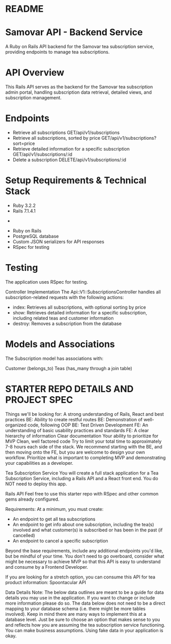 # README

# Samovar API - Backend Service

A Ruby on Rails API backend for the Samovar tea subscription service, providing endpoints to manage tea subscriptions.

# API Overview
This Rails API serves as the backend for the Samovar tea subscription admin portal, handling subscription data retrieval, detailed views, and subscription management.

# Endpoints
* Retrieve all subscriptions
GET/api/v1/subscriptions
* Retrieve all subscriptions, sorted by price
GET/api/v1/subscriptions?sort=price
* Retrieve detailed information for a specific subscription
GET/api/v1/subscriptions/:id
* Delete a subscription
DELETE/api/v1/subscriptions/:id

# Setup Requirements & Technical Stack

* Ruby 3.2.2 
* Rails 7.1.4.1 
-
* Ruby on Rails 
* PostgreSQL database
* Custom JSON serializers for API responses
* RSpec for testing

# Testing
The application uses RSpec for testing.  

Controller Implementation
The Api::V1::SubscriptionsController handles all subscription-related requests with the following actions:

* index: Retrieves all subscriptions, with optional sorting by price
* show: Retrieves detailed information for a specific subscription, including related teas and customer information
* destroy: Removes a subscription from the database

# Models and Associations
The Subscription model has associations with:

Customer (belongs_to)
Teas (has_many through a join table)







# STARTER REPO DETAILS AND PROJECT SPEC

Things we'll be looking for:
A strong understanding of Rails, React and best practices
BE: Ability to create restful routes
BE: Demonstration of well-organized code, following OOP
BE: Test Driven Development
FE: An understanding of basic usability practices and standards
FE: A clear hierarchy of information
Clear documentation
Your ability to prioritize for MVP
Clean, well factored code
Try to limit your total time to approximately 7-8 hours each side of the stack. We recommend starting with the BE, and then moving onto the FE, but you are welcome to design your own workflow. Prioritize what is important to completing MVP and demonstrating your capabilities as a developer.

Tea Subscription Service
You will create a full stack application for a Tea Subscription Service, including a Rails API and a React front end. You do NOT need to deploy this app.

Rails API
Feel free to use this starter repo with RSpec and other common gems already configured.

Requirements:
At a minimum, you must create:

- An endpoint to get all tea subscriptions
- An endpoint to get info about one subscription, including the tea(s) involved and what customer(s) is subscribed or has been in the past (if cancelled)
- An endpoint to cancel a specific subscription

Beyond the base requirements, include any additional endpoints you'd like, but be mindful of your time. You don't need to go overboard, consider what might be necessary to achieve MVP so that this API is easy to understand and consume by a Frontend Developer.

If you are looking for a stretch option, you can consume this API for tea product information: Spoontacular API

Data Details
Note: The below data outlines are meant to be a guide for data details you may use in the application. If you want to change or include more information please do so. The data below does not need to be a direct mapping to your database schema (i.e. there might be more tables involved). Keep in mind there are many ways to implement this at a database level. Just be sure to choose an option that makes sense to you and reflects how you are assuming the tea subscription service functioning. You can make business assumptions. Using fake data in your application is okay.